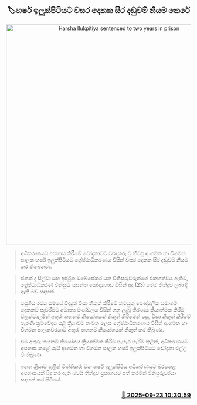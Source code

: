 <p align='center'><b><h2 align='center' title='Harsha Ilukpitiya sentenced to two years in prison'>🏷හර්ෂ ඉලුක්පිටියට වසර දෙකක සිර දඬුවම් නියම කෙරේ</h2></b></p>
<p align='center'><img src='https://helakuru.sgp1.cdn.digitaloceanspaces.com/esana/images/lib/harsha-ilukpitiya.jpg' width='600' alt='Harsha Ilukpitiya sentenced to two years in prison'></p>

> අධිකරණයට අපහාස කිරීමේ චෝදනාවට වරදකරු වූ හිටපු ආගමන හා විගමන පාලක හර්ෂ ඉලුක්පිටියට ශ්‍රේෂ්ඨාධිකරණය විසින් වසර දෙකක සිර දඬුවම් නියම කර තිබෙනවා.

> ජනක් ද සිල්වා සහ අර්ජුන ඔබේසේකර යන විනිසුරුවරුන්ගේ එකඟත්වය ඇතිව, ශ්‍රේෂ්ඨාධිකරණ විනිසුරු යසන්ත කෝදාගොඩ විසින් අද (23) මෙම තීන්දුව ලබා දී ඇති බව සඳහන්.

> පසුගිය රජය සමයේ විද්‍යුත් වීසා නිකුත් කිරීමේ කටයුතු පෞද්ගලික සමාගම් දෙකකට පැවරීමට අමාත්‍ය මණ්ඩලය විසින් ගනු ලැබූ තීරණය ක්‍රියාත්මක කිරීම වළක්වාලමින් අතුරු තහනම් නියෝගයක් නිකුත් කිරීමෙන් පසු, වීසා නිකුත් කිරීමේ පැරණි ක්‍රමවේදය යළි ක්‍රියාවට නංවන ලෙස ශ්‍රේෂ්ඨාධිකරණය විසින් ආගමන හා විගමන පාලකවරයාට අතුරු තහනම් නියෝගයක් නිකුත් කර තිබුණා.

> එම අතුරු තහනම් නියෝගය ක්‍රියාත්මක කිරීම පැහැර හැරීම තුළින්, අධිකරණයට අපහාස කළේ යැයි ආගමන හා විගමන පාලක හර්ෂ ඉලුක්පිටියට චෝදනා එල්ල වී තිබුණා.

> ඉහත ක්‍රියාව තුළින් විත්තිකරු වන හර්ෂ ඉලුක්පිටිය අධිකරණයට බරපතළ අපහාසයක් සිදු කර ඇති බවයි තීන්දුව ප්‍රකාශයට පත් කරමින් විනිසුරුවරයා සඳහන් කර සිටියේ.



<h3 align='right'><a href='https://www.helakuru.lk/esana/p/113894/'>📅 2025-09-23 10:30:59</a></h3>
